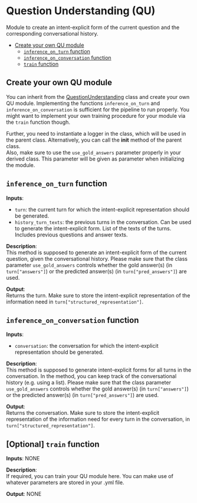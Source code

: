 # Question Understanding (QU)

Module to create an intent-explicit form of the current question and the corresponding conversational history.

- [Create your own QU module](#create-your-own-qu-module)
  - [`inference_on_turn` function](#inference_on_turn-function)
  - [`inference_on_conversation` function](#inference_on_conversation-function)
  - [`train` function](#optional-train-function)

## Create your own QU module
You can inherit from the [QuestionUnderstanding](question_understanding.py) class and create your own QU module. Implementing the functions `inference_on_turn` and `inference_on_conversation` is sufficient for the pipeline to run properly. You might want to implement your own training procedure for your module via the `train` function though.

Further, you need to instantiate a logger in the class, which will be used in the parent class.
Alternatively, you can call the __init__ method of the parent class.  
Also, make sure to use the `use_gold_answers` parameter properly in your derived class.
This parameter will be given as parameter when initializing the module.

## `inference_on_turn` function

**Inputs**:
- `turn`: the current turn for which the intent-explicit representation should be generated.
- `history_turn_texts`: the previous turns in the conversation. Can be used to generate the intent-explicit form. List of the texts of the turns. Includes previous questions and answer texts.

**Description**:  
This method is supposed to generate an intent-explicit form of the current question, given the conversational history.
Please make sure that the class parameter `use_gold_answers` controls whether the gold answer(s) (in `turn["answers"]`) or the predicted answer(s) (in `turn["pred_answers"]`) are used.

**Output**:  
Returns the turn. Make sure to store the intent-explicit representation of the information need in `turn["structured_representation"]`. 

## `inference_on_conversation` function

**Inputs**:
- `conversation`: the conversation for which the intent-explicit representation should be generated.

**Description**:  
This method is supposed to generate intent-explicit forms for all turns in the conversation. In the method, you can keep track of the conversational history (e.g. using a list). Please make sure that the class parameter `use_gold_answers` controls whether the gold answer(s) (in `turn["answers"]`) or the predicted answer(s) (in `turn["pred_answers"]`) are used.

**Output**:  
Returns the conversation. Make sure to store the intent-explicit representation of the information need for every turn in the conversation, in `turn["structured_representation"]`. 

## [Optional] `train` function

**Inputs**: NONE

**Description**:  
If required, you can train your QU module here. You can make use of whatever parameters are stored in your .yml file.

**Output**: NONE
